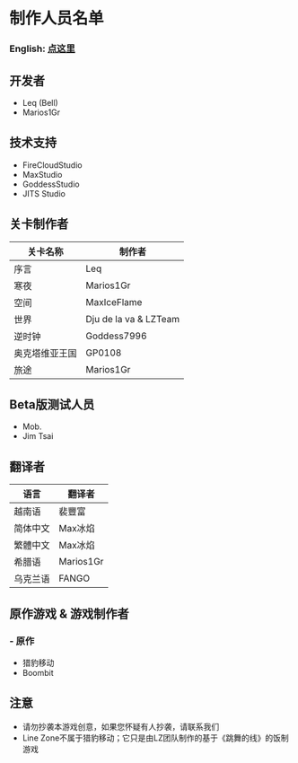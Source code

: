 # 制作人员名单
### English: [点这里](https://github.com/LineZoneTeam/LineZone-Official/blob/main/CreditsEn.md)

## 开发者
- Leq (Bell)
- Marios1Gr

## 技术支持
- FireCloudStudio
- MaxStudio
- GoddessStudio
- JITS Studio

## 关卡制作者
关卡名称 | 制作者
---|---
序言 | Leq
寒夜 | Marios1Gr
空间 | MaxIceFlame
世界 | Dju de la va & LZTeam
逆时钟 | Goddess7996
奥克塔维亚王国 | GP0108
旅途 | Marios1Gr

## Beta版测试人员
- Mob.
- Jim Tsai

## 翻译者
语言 | 翻译者
---|---
越南语 | 裴豐富
简体中文 | Max冰焰
繁體中文 | Max冰焰
希腊语 | Marios1Gr
乌克兰语 | FANGO

## 原作游戏 & 游戏制作者
### - 原作
- 猎豹移动
- Boombit

## 注意
- 请勿抄袭本游戏创意，如果您怀疑有人抄袭，请联系我们
- Line Zone不属于猎豹移动；它只是由LZ团队制作的基于《跳舞的线》的饭制游戏
